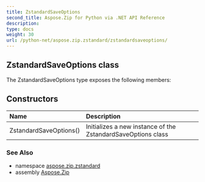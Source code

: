 ```yaml
---
title: ZstandardSaveOptions
second_title: Aspose.Zip for Python via .NET API Reference
description: 
type: docs
weight: 30
url: /python-net/aspose.zip.zstandard/zstandardsaveoptions/
---
```


## ZstandardSaveOptions class



The ZstandardSaveOptions type exposes the following members:
## Constructors
| Name | Description |
| :- | :- |
|ZstandardSaveOptions()|Initializes a new instance of the ZstandardSaveOptions class|

### See Also

* namespace [aspose.zip.zstandard](/zip/python-net/aspose.zip.zstandard/)
* assembly [Aspose.Zip](/zip/python-net/)

